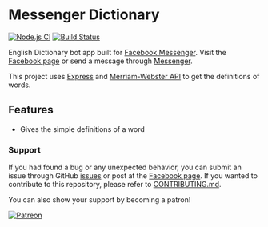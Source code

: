 
# Messenger Dictionary

[![Node.js CI](https://github.com/eidoriantan/messenger-dictionary/workflows/Node.js%20CI/badge.svg)](https://github.com/eidoriantan/messenger-dictionary/actions?query=workflow%3A%22Node.js+CI%22)
[![Build Status](https://travis-ci.com/eidoriantan/messenger-dictionary.svg?branch=master)](https://travis-ci.com/eidoriantan/messenger-dictionary)

English Dictionary bot app built for [Facebook Messenger](https://messenger.com).
Visit the [Facebook page](https://fb.com/msgr.dictionary) or send a message
through [Messenger](https://m.me/msgr.dictionary).

This project uses [Express](https://expressjs.com) and
[Merriam-Webster API](https://dictionaryapi.com) to get the definitions of words.

## Features
 * Gives the simple definitions of a word

### Support
If you had found a bug or any unexpected behavior, you can submit an issue
through GitHub
[issues](https://github.com/eidoriantan/messenger-dictionary/issues) or post at
the [Facebook page](https://fb.com/msgr.dictionary). If you wanted to contribute
to this repository, please refer to
[CONTRIBUTING.md](https://github.com/eidoriantan/messenger-dictionary/blob/master/CONTRIBUTING.md).

You can also show your support by becoming a patron!

[![Patreon](https://c5.patreon.com/external/logo/become_a_patron_button.png)](https://www.patreon.com/eidoriantan)
